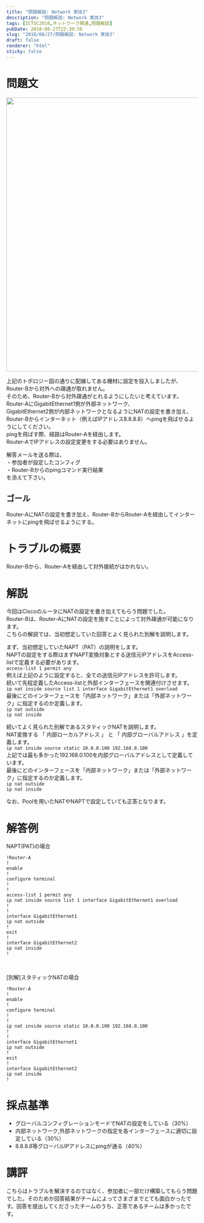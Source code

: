 ```yaml
---
title: "問題解説: Network 実技3"
description: "問題解説: Network 実技3"
tags: [ICTSC2018,ネットワーク関連,問題解説]
pubDate: 2018-08-27T22:30:58
slug: "2018/08/27/問題解説: Network 実技3"
draft: false
renderer: "html"
sticky: false
---
```


<h1>問題文</h1>
<p><img decoding="async" loading="lazy" class="alignnone size-full wp-image-1953" src="/images/wp/2018/08/yosen_sankasya.jpg.webp" alt="" width="872" height="721" /></p>
<p>上記のトポロジー図の通りに配線してある機材に設定を投入しましたが、Router-Bから対外への疎通が取れません。<br />
そのため、Router-Bから対外疎通がとれるようにしたいと考えています。<br />
Router-AにGigabitEthernet1側が外部ネットワーク、<br />
GigabitEthernet2側が内部ネットワークとなるようにNATの設定を書き加え、<br />
Router-Bからインターネット（例えばIPアドレス8.8.8.8）へpingを飛ばせるようにしてください。<br />
pingを飛ばす際、経路はRouter-Aを経由します。<br />
Router-AでIPアドレスの設定変更をする必要はありません。</p>
<p>解答メールを送る際は、<br />
・参加者が設定したコンフィグ<br />
・Router-Bからのpingコマンド実行結果<br />
を添えて下さい。</p>
<h2>ゴール</h2>
<p>Router-AにNATの設定を書き加え、Router-BからRouter-Aを経由してインターネットにpingを飛ばせるようにする。</p>
<h1>トラブルの概要</h1>
<p>Router-Bから、Router-Aを経由して対外接続がはかれない。</p>
<h1>解説</h1>
<p>今回はCiscoのルータにNATの設定を書き加えてもらう問題でした。<br />
Router-Bは、Router-AにNATの設定を施すことによって対外疎通が可能になります。<br />
こちらの解説では、当初想定していた回答とよく見られた別解を説明します。</p>
<p>まず、当初想定していたNAPT（PAT）の説明をします。<br />
NAPTの設定をする際はまずNAPT変換対象とする送信元IPアドレスをAccess-listで定義する必要があります。<br />
<code>access-list 1 permit any</code><br />
例えば上記のように設定すると、全ての送信元IPアドレスを許可します。<br />
続いて先程定義したAccess-listと外部インターフェースを関連付けさせます。<br />
<code>ip nat inside source list 1 interface GigabitEthernet1 overload</code><br />
最後にどのインターフェースを「内部ネットワーク」または「外部ネットワーク」に指定するのか定義します。<br />
<code>ip nat outside</code><br />
<code>ip nat inside</code></p>
<p>続いてよく見られた別解であるスタティックNATを説明します。<br />
NAT変換する 「 内部ローカルアドレス 」 と 「 内部グローバルアドレス 」を定義します。<br />
<code>ip nat inside source static 10.0.0.100 192.168.0.100</code><br />
上記では最も多かった192.168.0.100を内部グローバルアドレスとして定義しています。<br />
最後にどのインターフェースを「内部ネットワーク」または「外部ネットワーク」に指定するのか定義します。<br />
<code>ip nat outside</code><br />
<code>ip nat inside</code></p>
<p>なお、Poolを用いたNATやNAPTで設定していても正答となります。</p>
<h1>解答例</h1>
<p>NAPT(PAT)の場合</p>
<pre class="brush: plain; title: ; title: ; notranslate" title=""><code>!Router-A
!
enable
!
configure terminal
!
!
access-list 1 permit any
ip nat inside source list 1 interface GigabitEthernet1 overload
!
!
interface GigabitEthernet1
ip nat outside
!
exit
!
interface GigabitEthernet2
ip nat inside
!</code></pre>
<p>&nbsp;</p>
<p>[別解]スタティックNATの場合</p>
<pre class="brush: plain; title: ; title: ; notranslate" title=""><code>!Router-A
!
enable
!
configure terminal
!
!
ip nat inside source static 10.0.0.100 192.168.0.100
!
!
interface GigabitEthernet1
ip nat outside
!
exit
!
interface GigabitEthernet2
ip nat inside
!</code></pre>
<h1>採点基準</h1>
<ul>
<li>グローバルコンフィグレーションモードでNATの設定をしている（30%）</li>
<li>内部ネットワーク,外部ネットワークの指定を各インターフェースに適切に設定している（30%）</li>
<li>8.8.8.8等グローバルIPアドレスにpingが通る（40%）</li>
</ul>
<h1>講評</h1>
<p>こちらはトラブルを解決するのではなく、参加者に一部だけ構築してもらう問題でした。そのためか回答結果がチームによってさまざまでとても面白かったです。回答を提出してくださったチームのうち、正答であるチームは多かったです。</p>
